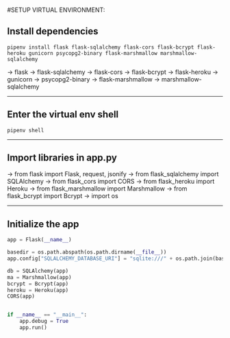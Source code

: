 #SETUP VIRTUAL ENVIRONMENT:

## Install dependencies

```
pipenv install flask flask-sqlalchemy flask-cors flask-bcrypt flask-heroku gunicorn psycopg2-binary flask-marshmallow marshmallow-sqlalchemy
```

-> flask
-> flask-sqlalchemy
-> flask-cors
-> flask-bcrypt
-> flask-heroku
-> gunicorn
-> psycopg2-binary
-> flask-marshmallow
-> marshmallow-sqlalchemy

---

## Enter the virtual env shell

`pipenv shell`

---

## Import libraries in app.py

-> from flask import Flask, request, jsonify
-> from flask_sqlalchemy import SQLAlchemy
-> from flask_cors import CORS
-> from flask_heroku import Heroku
-> from flask_marshmallow import Marshmallow
-> from flask_bcrypt import Bcrypt
-> import os

---

## Initialize the app

```python
app = Flask(__name__)

basedir = os.path.abspath(os.path.dirname(__file__))
app.config["SQLALCHEMY_DATABASE_URI"] = "sqlite:///" + os.path.join(basedir, "app.sqlite")

db = SQLAlchemy(app)
ma = Marshmallow(app)
bcrypt = Bcrypt(app)
heroku = Heroku(app)
CORS(app)


if __name__ == "__main__":
    app.debug = True
    app.run()
```
